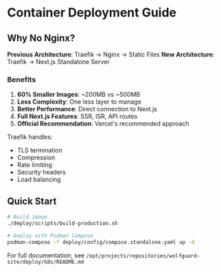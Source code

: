 # Container Deployment Guide

## Why No Nginx?

**Previous Architecture**: Traefik → Nginx → Static Files
**New Architecture**: Traefik → Next.js Standalone Server

### Benefits

1. **60% Smaller Images**: ~200MB vs ~500MB
2. **Less Complexity**: One less layer to manage
3. **Better Performance**: Direct connection to Next.js
4. **Full Next.js Features**: SSR, ISR, API routes
5. **Official Recommendation**: Vercel's recommended approach

Traefik handles:

- TLS termination
- Compression
- Rate limiting
- Security headers
- Load balancing

## Quick Start

```bash
# Build image
./deploy/scripts/build-production.sh

# Deploy with Podman Compose
podman-compose -f deploy/config/compose.standalone.yaml up -d
```

For full documentation, see `/opt/projects/repositories/wolfguard-site/deploy/k8s/README.md`
